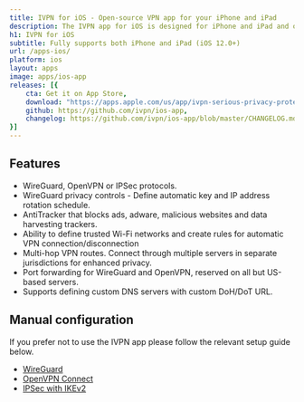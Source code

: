 ```yaml
---
title: IVPN for iOS - Open-source VPN app for your iPhone and iPad
description: The IVPN app for iOS is designed for iPhone and iPad and offers you comprehensive privacy leak protection, automatic connection on insecure Wi-Fi and Multi-hop.
h1: IVPN for iOS
subtitle: Fully supports both iPhone and iPad (iOS 12.0+)
url: /apps-ios/
platform: ios
layout: apps
image: apps/ios-app
releases: [{
    cta: Get it on App Store,
    download: "https://apps.apple.com/us/app/ivpn-serious-privacy-protection/id1193122683?mt=8",
    github: https://github.com/ivpn/ios-app,
    changelog: https://github.com/ivpn/ios-app/blob/master/CHANGELOG.md
}]
---
```

## Features

- WireGuard, OpenVPN or IPSec protocols.
- WireGuard privacy controls - Define automatic key and IP address rotation schedule.
- AntiTracker that blocks ads, adware, malicious websites and data harvesting trackers.
- Ability to define trusted Wi-Fi networks and create rules for automatic VPN connection/disconnection
- Multi-hop VPN routes. Connect through multiple servers in separate jurisdictions for enhanced privacy.
- Port forwarding for WireGuard and OpenVPN, reserved on all but US-based servers.
- Supports defining custom DNS servers with custom DoH/DoT URL.

## Manual configuration

If you prefer not to use the IVPN app please follow the relevant setup guide below.

- [WireGuard](/setup/ios-wireguard/)
- [OpenVPN Connect](/setup/ios-openvpn-connect/)  
- [IPSec with IKEv2](/setup/ios-ipsec-ikev2/)

